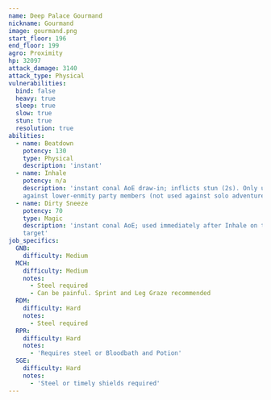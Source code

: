```yaml
---
name: Deep Palace Gourmand
nickname: Gourmand
image: gourmand.png
start_floor: 196
end_floor: 199
agro: Proximity
hp: 32097
attack_damage: 3140
attack_type: Physical
vulnerabilities:
  bind: false
  heavy: true
  sleep: true
  slow: true
  stun: true
  resolution: true
abilities:
  - name: Beatdown
    potency: 130
    type: Physical
    description: 'instant'
  - name: Inhale
    potency: n/a
    description: 'instant conal AoE draw-in; inflicts stun (2s). Only used
    against lower-enmity party members (not used against solo adventurers)'
  - name: Dirty Sneeze
    potency: 70
    type: Magic
    description: 'instant conal AoE; used immediately after Inhale on the same
    target'
job_specifics:
  GNB:
    difficulty: Medium
  MCH:
    difficulty: Medium
    notes:
      - Steel required
      - Can be painful. Sprint and Leg Graze recommended
  RDM:
    difficulty: Hard
    notes:
      - Steel required
  RPR:
    difficulty: Hard
    notes:
      - 'Requires steel or Bloodbath and Potion'
  SGE:
    difficulty: Hard
    notes:
      - 'Steel or timely shields required'
---
```

